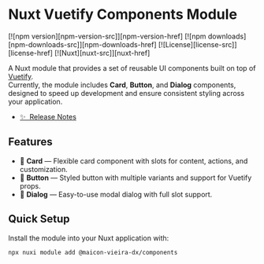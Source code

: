 # Nuxt Vuetify Components Module

[![npm version][npm-version-src]][npm-version-href]
[![npm downloads][npm-downloads-src]][npm-downloads-href]
[![License][license-src]][license-href]
[![Nuxt][nuxt-src]][nuxt-href]

A Nuxt module that provides a set of reusable UI components built on top of [Vuetify](https://vuetifyjs.com/).  
Currently, the module includes **Card**, **Button**, and **Dialog** components, designed to speed up development and ensure consistent styling across your application.

- [✨ &nbsp;Release Notes](/CHANGELOG.md)
<!-- - [📖 &nbsp;Documentation](https://example.com) -->

## Features

- 🎴 **Card** — Flexible card component with slots for content, actions, and customization.
- 🔘 **Button** — Styled button with multiple variants and support for Vuetify props.
- 💬 **Dialog** — Easy-to-use modal dialog with full slot support.

## Quick Setup

Install the module into your Nuxt application with:

```bash
npx nuxi module add @maicon-vieira-dx/components
